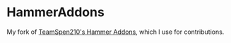 # HammerAddons

My fork of [TeamSpen210's Hammer Addons](https://github.com/TeamSpen210/HammerAddons), which I use for contributions.
